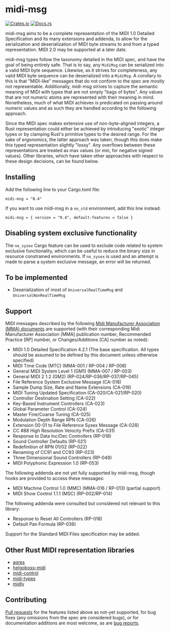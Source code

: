# midi-msg

[![Crates.io](https://img.shields.io/crates/v/midi-msg)](https://crates.io/crates/midi-msg)
[![Docs.rs](https://docs.rs/midi-msg/badge.svg)](https://docs.rs/midi-msg)

midi-msg aims to be a complete representation of the MIDI 1.0 Detailed Specification and its many extensions and addenda, to allow for the serialization and deserialization of MIDI byte streams to and from a typed representation. MIDI 2.0 may be supported at a later date.

midi-msg types follow the taxonomy detailed in the MIDI spec, and have the goal of being entirely safe. That is to say, any `MidiMsg` can be serialized into a valid MIDI byte sequence. Likewise, as it strives for completeness, any valid MIDI byte sequence can be deserialized into a `MidiMsg`. A corollary to this is that "MIDI-like" messages that do not conform to the spec are mostly not representable. Additionally, midi-msg strives to capture the semantic meaning of MIDI with types that are not simply "bags of bytes". Any values that are not numeric atoms are represented with their meaning in mind. Nonetheless, much of what MIDI achieves is predicated on passing around numeric values and as such they are handled according to the following approach.

Since the MIDI spec makes extensive use of non-byte-aligned integers, a Rust representation could either be achieved by introducing "exotic" integer types or by clamping Rust's primitive types to the desired range. For the sake of ergonomics, the latter approach was taken, though this does make this typed representation slightly "lossy". Any overflows between these representations are treated as max values (or min, for negative signed values). Other libraries, which have taken other approaches with respect to these design decisions, can be found below.


## Installing
Add the following line to your Cargo.toml file:

```
midi-msg = "0.4"
```

If you want to use midi-msg in a `no_std` environment, add this line instead:

```
midi-msg = { version = "0.4", default-features = false }
```


## Disabling system exclusive functionality

The `no_sysex` Cargo feature can be used to exclude code related to system exclusive functionality, which can be useful to reduce the binary size in resource constrained environments. If `no_sysex` is used and an attempt is made to parse a system exclusive message, an error will be returned.  

## To be implemented
- Deserialization of most of `UniversalRealTimeMsg` and `UniversalNonRealTimeMsg`


## Support 
MIDI messages described by the following [Midi Manufacturer Association (MMA) documents](https://www.midi.org/specifications/midi1-specifications) are supported (with their corresponding Midi Manufacturer Association [MMA] publication number, Recommended Practice [RP] number, or Changes/Additions [CA] number as noted):

- MIDI 1.0 Detailed Specification 4.2.1 (The base specification. All types should be assumed to be defined by this document unless otherwise specified)
- MIDI Time Code (MTC) (MMA-001 / RP-004 / RP-008)
- General MIDI System Level 1 (GM1) (MMA-007 / RP-003)
- General MIDI 2 1.2 (GM2) (RP-024/RP-036/RP-037/RP-045)
- File Reference System Exclusive Message (CA-018)
- Sample Dump Size, Rate and Name Extensions (CA-019)
- MIDI Tuning Updated Specification (CA-020/CA-021/RP-020)
- Controller Destination Setting (CA-022)
- Key-Based Instrument Controllers (CA-023)
- Global Parameter Control (CA-024)
- Master Fine/Coarse Tuning (CA-025)
- Modulation Depth Range RPN (CA-026)
- Extension 00-01 to File Reference Sysex Message (CA-028)
- CC #88 High Resolution Velocity Prefix (CA-031)
- Response to Data Inc/Dec Controllers (RP-018)
- Sound Controller Defaults (RP-021)
- Redefinition of RPN 01/02 (RP-022)
- Renaming of CC91 and CC93 (RP-023)
- Three Dimensional Sound Controllers (RP-049)
- MIDI Polyphonic Expression 1.0 (RP-053)


The following addenda are not yet fully supported by midi-msg, though hooks are provided to access these messages:

- MIDI Machine Control 1.0 (MMC) (MMA-016 / RP-013) (partial support)
- MIDI Show Control 1.1.1 (MSC) (RP-002/RP-014)


The following addenda were consulted but considered not relevant to this library:

- Response to Reset All Controllers (RP-018)
- Default Pan Formula (RP-036)


Support for the Standard MIDI Files specification may be added.


## Other Rust MIDI representation libraries
- [apres](https://crates.io/crates/apres)
- [helgoboss-midi](https://crates.io/crates/helgoboss-midi)
- [midi-control](https://crates.io/crates/midi-control)
- [midi-types](https://crates.io/crates/midi-types)
- [midly](https://crates.io/crates/midly)


## Contributing
[Pull requests](https://github.com/AlexCharlton/midi-msg/pulls) for the features listed above as not-yet supported, for bug fixes (any omissions from the spec are considered bugs), or for documentation additions are most welcome, as are [bug reports](https://github.com/AlexCharlton/midi-msg/issues).
